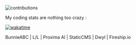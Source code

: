 
![contributions](https://user-images.githubusercontent.com/70854062/205451107-58d5f44b-ed85-40bb-aed9-65d85e2582e4.svg)

My coding stats are nothing too crazy :

[![wakatime](https://wakatime.com/badge/user/c1b2dedf-4ddf-484f-9c15-f106d594842f.svg)](https://wakatime.com/@c1b2dedf-4ddf-484f-9c15-f106d594842f)  

BunnieABC  |  L/L  |  Proxima AI  | StaticCMS  |  Dwyl  | Fireship.io
